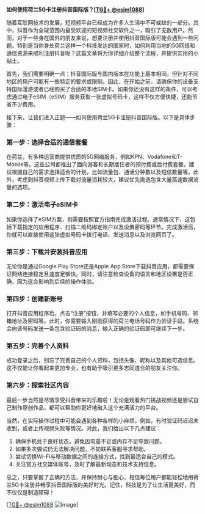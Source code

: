 **如何使用荷兰5G卡注册抖音国际版？[[TG💪+ @esim1088](https://t.me/s/esim1088)]**

随着互联网技术的发展，短视频平台已经成为许多人生活中不可或缺的一部分。其中，抖音作为全球范围内最受欢迎的短视频社交软件之一，吸引了无数用户。然而，对于一些身在国外的朋友来说，想要注册并使用抖音国际版可能会遇到一些问题。特别是当你身处荷兰这样一个科技发达的国家时，如何利用当地的5G网络和通信资源来顺利注册抖音呢？这篇文章将为你详细介绍整个流程，并提供实用的小贴士。

首先，我们需要明确一点：抖音国际版与国内版本在功能上基本相同，但针对不同地区的用户可能有一些特定的要求或限制。因此，在开始之前，请确保你的设备支持国际漫游或者已经购买了合适的本地SIM卡。如果你还没有这样的条件，可以考虑通过电子eSIM（eSIM）服务获取一张虚拟号码卡，这样不仅方便快捷，还能节省不少费用。

接下来，让我们进入正题——如何使用荷兰5G卡注册抖音国际版。以下是具体步骤：

### 第一步：选择合适的通信套餐
在荷兰，有多种运营商提供优质的5G网络服务，例如KPN、Vodafone和T-Mobile等。这些公司都推出了面向游客和长期居住者的预付费或后付费套餐。建议根据自己的需求选择适合的计划，比如流量包、通话分钟数以及短信数量等。此外，考虑到抖音视频上传下载对流量消耗较大，建议优先挑选包含大量高速数据流量的选项。

### 第二步：激活电子eSIM卡
如果你选择了eSIM方案，则需要按照官方指南完成激活过程。通常情况下，这包括下载指定的应用程序、扫描二维码绑定账户以及设置密码等环节。完成激活后，你就可以直接使用这张虚拟号码卡拨打电话、发送消息以及浏览网页了。

### 第三步：下载并安装抖音应用
无论你是通过Google Play Store还是Apple App Store下载抖音应用，都需要保证网络连接稳定且速度足够快。同时，请注意检查设备的语言和地区设置是否正确，因为这会影响到后续的操作体验。

### 第四步：创建新账号
打开抖音应用程序后，点击“注册”按钮，并填写必要的个人信息，如手机号码、邮箱地址及密码等。此时，你需要输入刚刚获得的荷兰电话号码作为验证手段。系统会向该号码发送一条包含验证码的消息，输入正确的验证码即可继续下一步。

### 第五步：完善个人资料
成功登录之后，别忘了完善自己的个人资料，包括头像、昵称以及其他可选信息。这不仅能让你看起来更加专业，也有助于吸引更多志同道合的朋友关注你。

### 第六步：探索社区内容
最后一步当然是尽情享受抖音带来的乐趣啦！无论是观看热门挑战视频还是尝试自己制作原创作品，都可以帮助你更好地融入这个充满活力的平台。

当然，在实际操作过程中可能会遇到各种各样的小麻烦。例如，有时验证码迟迟未收到，或者上传视频失败等情况。对此，我们给出以下几点建议：

1. 确保手机处于良好状态，避免因电量不足或内存不足导致问题。
2. 如果多次尝试仍无法解决问题，不妨联系客服寻求帮助。
3. 尝试切换Wi-Fi与移动数据之间的连接方式，找到最适合自己的模式。
4. 关注官方社交媒体账号，及时了解最新动态和技术支持信息。

总之，只要掌握了正确的方法，并保持耐心与细心，相信每位用户都能轻松地用荷兰5G卡注册并畅享抖音国际版的美好时光。记住，科技是为了让生活更美好，而不仅仅是制造障碍！

[[TG💪+ @esim1088](https://t.me/s/esim1088) ![Image](https://i.postimg.cc/4NQfJmqS/Snipaste-2025-05-13-00-14-12.png)]